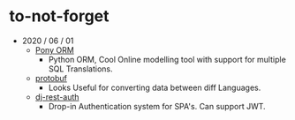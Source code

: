 # to-not-forget

- 2020 / 06 / 01 
  - [Pony ORM](https://ponyorm.org/) 
    - Python ORM, Cool Online modelling tool with support for multiple SQL Translations.
  - [protobuf](https://github.com/protocolbuffers/protobuf)
    - Looks Useful for converting data between diff Languages.
  - [dj-rest-auth](https://github.com/jazzband/dj-rest-auth)
    - Drop-in Authentication system for SPA's. Can support JWT.
